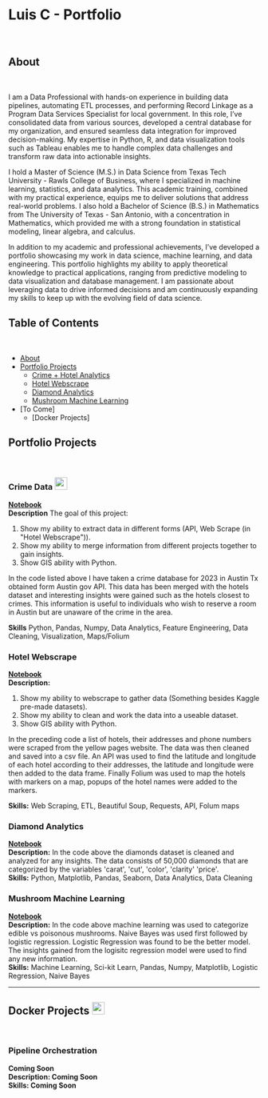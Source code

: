 # Luis C - Portfolio
<br>

## About
<br>

I am a Data Professional with hands-on experience in building data pipelines, automating ETL processes, and performing Record Linkage as a Program Data Services Specialist for local government. In this role, I’ve consolidated data from various sources, developed a central database for my organization, and ensured seamless data integration for improved decision-making. My expertise in Python, R, and data visualization tools such as Tableau enables me to handle complex data challenges and transform raw data into actionable insights.

I hold a Master of Science (M.S.) in Data Science from Texas Tech University - Rawls College of Business, where I specialized in machine learning, statistics, and data analytics. This academic training, combined with my practical experience, equips me to deliver solutions that address real-world problems. I also hold a Bachelor of Science (B.S.) in Mathematics from The University of Texas - San Antonio, with a concentration in Mathematics, which provided me with a strong foundation in statistical modeling, linear algebra, and calculus.

In addition to my academic and professional achievements, I’ve developed a portfolio showcasing my work in data science, machine learning, and data engineering. This portfolio highlights my ability to apply theoretical knowledge to practical applications, ranging from predictive modeling to data visualization and database management. I am passionate about leveraging data to drive informed decisions and am continuously expanding my skills to keep up with the evolving field of data science.
<br>



## Table of Contents
<br>

- [About](https://github.com/LACLanthony/Portfolio/edit/main/README.md#about)
- [Portfolio Projects](https://github.com/LACLanthony/Portfolio/edit/main/README.md#portfolio-projects)
     + [Crime + Hotel Analytics](https://github.com/LACLanthony/Portfolio/blob/main/README.md#crime-data)
     + [Hotel Webscrape](https://github.com/LACLanthony/Portfolio/blob/main/README.md#hotel-webscrape)
     + [Diamond Analytics](https://github.com/LACLanthony/diamonds/blob/main/diamonds.ipynb)
     + [Mushroom Machine Learning](https://github.com/LACLanthony/Portfolio/blob/main/README.md#mushroom-machine-learning)
- [To Come]
     + [Docker Projects]

## Portfolio Projects
<br>
     
### Crime Data <img src="https://github.com/LACLanthony/Images/blob/main/Screenshot 2025-03-11 090145.png" width="25"/>
**[Notebook](https://nbviewer.org/github/LACLanthony/crimes_hotel/blob/main/hotels_crimes_maps.ipynb)** <br>
**Description** The goal of this project:
<ol>
     <li> Show my ability to extract data in different forms (API, Web Scrape (in "Hotel Webscrape")).</li>
     <li> Show my ability to merge information from different projects together to gain insights. </li>
     <li> Show GIS ability with Python. </li>
</ol>
<p>In the code listed above I have taken a crime database for 2023 in Austin Tx obtained form Austin gov API. This data has been merged with the hotels dataset and interesting insights were gained such as the hotels closest to crimes. This information is useful to individuals who wish to reserve a room in Austin but are unaware of the crime in the area. </p>

**Skills** Python, Pandas, Numpy, Data Analytics, Feature Engineering, Data Cleaning, Visualization, Maps/Folium


### Hotel Webscrape
**[Notebook](https://github.com/LACLanthony/hotel_webscrape/blob/main/hotel.ipynb)** <br>
**Description:** <ol>
     <li> Show my ability to webscrape to gather data (Something besides Kaggle pre-made datasets).</li>
     <li> Show my ability to clean and work the data into a useable dataset. </li>
     <li> Show GIS ability with Python. </li>
</ol>
<p>In the preceding code a list of hotels, their addresses and phone numbers were scraped from the yellow pages website. The data was then cleaned and saved into a csv file. An API was used to find the latitude and longitude of each hotel according to their addresses, the latitude and longitude were then added to the data frame. Finally Folium was used to map the hotels with markers on a map, popups of the hotel names were added to the markers.</p>

**Skills:** Web Scraping, ETL, Beautiful Soup, Requests, API, Folum maps 

### Diamond Analytics 
**[Notebook](https://github.com/LACLanthony/diamonds/blob/main/diamonds.ipynb)** <br>
**Description:** In the code above the diamonds dataset is cleaned and analyzed for any insights. The data consists of 50,000 diamonds that are categorized by the variables 'carat', 'cut', 'color', 'clarity' 'price'.  <br>
**Skills:** Python, Matplotlib, Pandas, Seaborn, Data Analytics, Data Cleaning

### Mushroom Machine Learning
**[Notebook](https://github.com/LACLanthony/mushroom_machine_learning/blob/main/mushrooms.ipynb)** <br>
**Description:** In the code above machine learning was used to categorize edible vs poisonous mushrooms. Naive Bayes was used first followed by logistic regression. Logistic Regression was found to be the better model. The insights gained from the logisitc regression model were used to find any new information.<br>
**Skills:** Machine Learning, Sci-kit Learn, Pandas, Numpy, Matplotlib, Logistic Regression, Naive Bayes

<hr>

## Docker Projects <img src="https://github.com/LACLanthony/Images/blob/main/docker.svg" width="25"/>


<br>

### Pipeline Orchestration
**Coming Soon**<br>
**Description: Coming Soon**<br>
**Skills: Coming Soon**<br>









